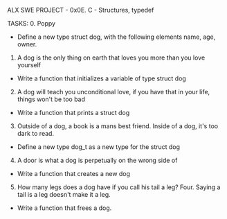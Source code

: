 ALX SWE PROJECT - 0x0E. C - Structures, typedef

TASKS:
0. Poppy
- Define a new type struct dog, with the following elements
name, age, owner.

1. A dog is the only thing on earth that loves you more than
you love yourself
- Write a function that initializes a variable of type struct
dog

2. A dog will teach you unconditional love, if you have that
in your life, things won't be too bad
- Write a function that prints a struct dog

3. Outside of a dog, a book is a mans best friend. Inside of
a dog, it's too dark to read.
- Define a new type dog_t as a new type for the struct dog

4. A door is what a dog is perpetually on the wrong side of
- Write a function that creates a new dog

5. How many legs does a dog have if you call his tail a leg?
Four. Saying a tail is a leg doesn't make it a leg.
- Write a function that frees a dog.
